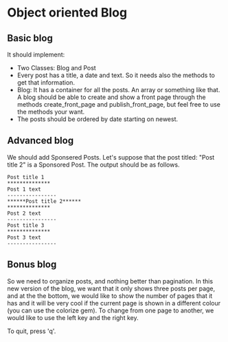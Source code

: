 # Object oriented Blog

## Basic blog

It should implement:

* Two Classes: Blog and Post
* Every post has a title, a date and text. So it needs also the methods to get that information.
* Blog: It has a container for all the posts. An array or something like that. A blog should be able to create and show a front page through the methods create_front_page and publish_front_page, but feel free to use the methods your want.
* The posts should be ordered by date starting on newest.

## Advanced blog

We should add Sponsered Posts. Let's suppose that the post titled: "Post title 2" is a Sponsored Post. The output should be as follows.
```
Post title 1
**************
Post 1 text
----------------
******Post title 2******
**************
Post 2 text
----------------
Post title 3
**************
Post 3 text
----------------
```

## Bonus blog

So we need to organize posts, and nothing better than pagination. In this new version of the blog, we want that it only shows three posts per page, and at the the bottom, we would like to show the number of pages that it has and it will be very cool if the current page is shown in a different colour (you can use the colorize gem). To change from one page to another, we would like to use the left key and the right key.

To quit, press 'q'.